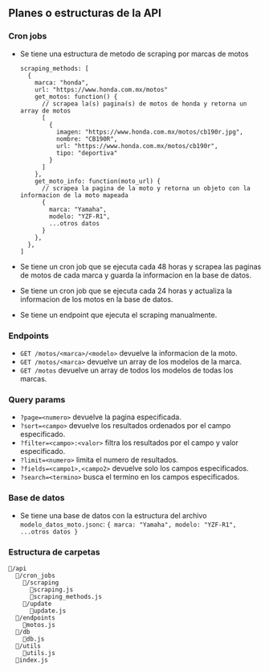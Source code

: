 ## Planes o estructuras de la API

### Cron jobs

- Se tiene una estructura de metodo de scraping por marcas de motos

  ```json:
  scraping_methods: [
    {
      marca: "honda",
      url: "https://www.honda.com.mx/motos"
      get_motos: function() {
        // scrapea la(s) pagina(s) de motos de honda y retorna un array de motos
        [
          {
            imagen: "https://www.honda.com.mx/motos/cb190r.jpg",
            nombre: "CB190R",
            url: "https://www.honda.com.mx/motos/cb190r",
            tipo: "deportiva"
          }
        ]
      },
      get_moto_info: function(moto_url) {
        // scrapea la pagina de la moto y retorna un objeto con la informacion de la moto mapeada
        {
          marca: "Yamaha",
          modelo: "YZF-R1",
          ...otros datos
        }
      },
    },
  ]

  ```

- Se tiene un cron job que se ejecuta cada 48 horas y scrapea las paginas de motos de cada marca y guarda la informacion en la base de datos.
- Se tiene un cron job que se ejecuta cada 24 horas y actualiza la informacion de los motos en la base de datos.
- Se tiene un endpoint que ejecuta el scraping manualmente.

### Endpoints

- `GET /motos/<marca>/<modelo>` devuelve la informacion de la moto.
- `GET /motos/<marca>` devuelve un array de los modelos de la marca.
- `GET /motos` devuelve un array de todos los modelos de todas los marcas.

### Query params

- `?page=<numero>` devuelve la pagina especificada.
- `?sort=<campo>` devuelve los resultados ordenados por el campo especificado.
- `?filter=<campo>:<valor>` filtra los resultados por el campo y valor especificado.
- `?limit=<numero>` limita el numero de resultados.
- `?fields=<campo1>,<campo2>` devuelve solo los campos especificados.
- `?search=<termino>` busca el termino en los campos especificados.

### Base de datos

- Se tiene una base de datos con la estructura del archivo `modelo_datos_moto.jsonc`:
  `{
  marca: "Yamaha",
  modelo: "YZF-R1",
  ...otros datos
}`

### Estructura de carpetas

```
📂/api
  📂/cron_jobs
    📂/scraping
      📄scraping.js
      📄scraping_methods.js
    📂/update
      📄update.js
  📂/endpoints
    📄motos.js
  📂/db
    📄db.js
  📂/utils
    📄utils.js
  📄index.js
```
